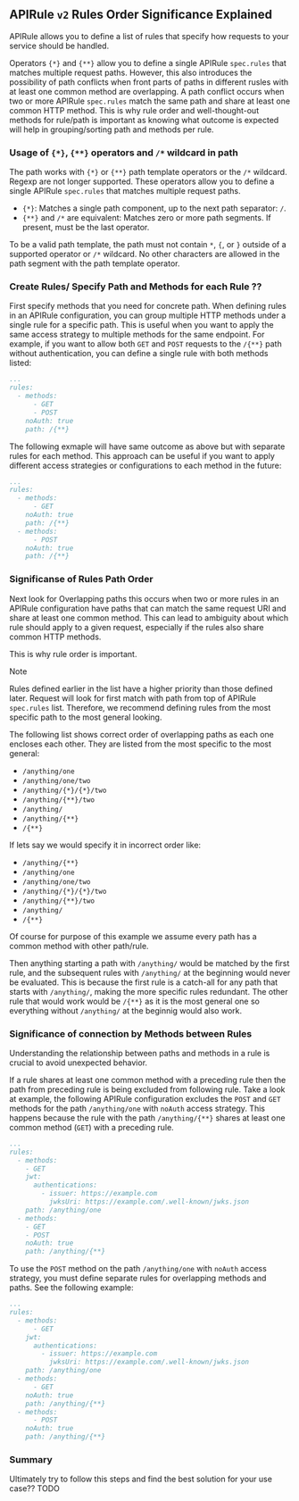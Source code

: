 ## APIRule `v2` Rules Order Significance Explained
APIRule allows you to define a list of rules that specify how requests to your service should be handled. 

Operators `{*}` and `{**}` allow you to define a single APIRule `spec.rules` that matches multiple request paths. However, this also introduces the possibility of path conflicts when front parts of paths in different rusles with at least one common method are overlapping. A path conflict occurs when two or more APIRule `spec.rules` match the same path and share at least one common HTTP method. This is why rule order and well-thought-out methods for rule/path is important as knowing what outcome is expected will help in grouping/sorting path and methods per rule.

### Usage of `{*}`, `{**}` operators and `/*` wildcard in path

The path works with `{*}` or `{**}` path template operators or the `/*` wildcard. Regexp are not longer supported. These operators allow you to define a single APIRule `spec.rules` that matches multiple request paths. 

- `{*}`: Matches a single path component, up to the next path separator: `/`.
- `{**}` and `/*` are equivalent: Matches zero or more path segments. If present, must be the last operator.

To be a valid path template, the path must not contain `*`, `{`, or `}` outside of a supported operator or `/*` wildcard. No other characters are allowed in the path segment with the path template operator.


### Create Rules/ Specify Path and Methods for each Rule ?? 


First specify methods that you need for concrete path. When defining rules in an APIRule configuration, you can group multiple HTTP methods under a single rule for a specific path. This is useful when you want to apply the same access strategy to multiple methods for the same endpoint.
For example, if you want to allow both `GET` and `POST` requests to the `/{**}` path without authentication, you can define a single rule with both methods listed:

```yaml
...
rules:
  - methods:
      - GET
      - POST
    noAuth: true
    path: /{**}
```

The following exmaple will have same outcome as above but with separate rules for each method. This approach can be useful if you want to apply different access strategies or configurations to each method in the future:
```yaml
...
rules:
  - methods:
      - GET
    noAuth: true
    path: /{**}
  - methods:
      - POST
    noAuth: true
    path: /{**}
```
### Significanse of Rules Path Order 

 Next look for Overlapping paths this occurs when two or more rules in an APIRule configuration have paths that can match the same request URI and share at least one common method. This can lead to ambiguity about which rule should apply to a given request, especially if the rules also share common HTTP methods.

This is why rule order is important.

> [!NOTE]
> Rules defined earlier in the list have a higher priority than those defined later. Request will look for first match with path from top of APIRule `spec.rules` list. Therefore, we recommend defining rules from the most specific path to the most general looking.

The following list shows correct order of overlapping paths as each one encloses each other. They are listed from the most specific to the most general:

- `/anything/one`
- `/anything/one/two`
- `/anything/{*}/{*}/two`
- `/anything/{**}/two`
- `/anything/`
- `/anything/{**}`
- `/{**}`

If lets say we would specify it in incorrect order like:
- `/anything/{**}`
- `/anything/one`
- `/anything/one/two`
- `/anything/{*}/{*}/two`
- `/anything/{**}/two`
- `/anything/`
- `/{**}`

Of course for purpose of this example we assume every path has a common method with other path/rule. 

Then anything starting a path with `/anything/` would be matched by the first rule, and the subsequent rules with `/anything/` at the beginning would never be evaluated. This is because the first rule is a catch-all for any path that starts with `/anything/`, making the more specific rules redundant. The other rule that would work would be `/{**}` as it is the most general one so everything without `/anything/` at the beginnig would also work. 

### Significance of connection by Methods between Rules
Understanding the relationship between paths and methods in a rule is crucial to avoid unexpected behavior. 

If a rule shares at least one common method with a preceding rule then the path from preceding rule is being excluded from following rule. Take a look at example, the following APIRule configuration excludes the `POST` and `GET` methods for the path `/anything/one` with `noAuth` access strategy. This happens because the rule with the path `/anything/{**}` shares at least one common method (`GET`) with a preceding rule.

```yaml
...
rules:
  - methods:
    - GET
    jwt:
      authentications:
        - issuer: https://example.com
          jwksUri: https://example.com/.well-known/jwks.json
    path: /anything/one
  - methods:
    - GET
    - POST
    noAuth: true
    path: /anything/{**}
```
To use the `POST` method on the path `/anything/one` with `noAuth` access strategy, you must define separate rules for overlapping methods and paths. See the following example:
```yaml
...
rules:
  - methods:
      - GET
    jwt:
      authentications:
        - issuer: https://example.com
          jwksUri: https://example.com/.well-known/jwks.json
    path: /anything/one
  - methods:
      - GET
    noAuth: true
    path: /anything/{**}
  - methods:
      - POST
    noAuth: true
    path: /anything/{**}
```

### Summary 

Ultimately try to follow this steps and find the best solution for your use case?? TODO 

